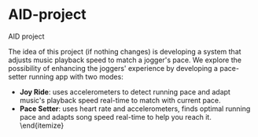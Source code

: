 # AID-project
AID project

The idea of this project (if nothing changes) is developing a system that adjusts music playback speed to match a jogger's pace. We explore the possibility of enhancing the joggers' experience by developing a pace-setter running app with two modes:
* __Joy Ride__: uses accelerometers to detect running pace and adapt music's playback speed real-time to match with current pace.
* __Pace Setter__: uses heart rate and accelerometers, finds optimal running pace and adapts song speed real-time to help you reach it.
\end{itemize}
